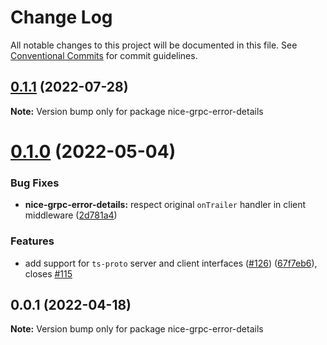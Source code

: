# Change Log

All notable changes to this project will be documented in this file.
See [Conventional Commits](https://conventionalcommits.org) for commit guidelines.

## [0.1.1](https://github.com/deeplay-io/nice-grpc/compare/nice-grpc-error-details@0.1.0...nice-grpc-error-details@0.1.1) (2022-07-28)

**Note:** Version bump only for package nice-grpc-error-details





# [0.1.0](https://github.com/deeplay-io/nice-grpc/compare/nice-grpc-error-details@0.0.1...nice-grpc-error-details@0.1.0) (2022-05-04)


### Bug Fixes

* **nice-grpc-error-details:** respect original `onTrailer` handler in client middleware ([2d781a4](https://github.com/deeplay-io/nice-grpc/commit/2d781a477911b1d8a4a7b2faae27c7374ade8076))


### Features

* add support for `ts-proto` server and client interfaces ([#126](https://github.com/deeplay-io/nice-grpc/issues/126)) ([67f7eb6](https://github.com/deeplay-io/nice-grpc/commit/67f7eb613455426d6b63a4027132060a8a572f65)), closes [#115](https://github.com/deeplay-io/nice-grpc/issues/115)





## 0.0.1 (2022-04-18)

**Note:** Version bump only for package nice-grpc-error-details
